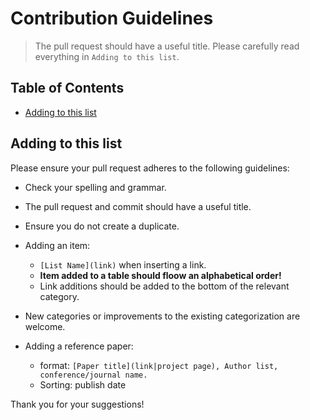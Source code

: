 # Contribution Guidelines

> The pull request should have a useful title. Please carefully read everything in `Adding to this list`.

## Table of Contents

- [Adding to this list](#adding-to-this-list)

## Adding to this list

Please ensure your pull request adheres to the following guidelines:

- Check your spelling and grammar.
- The pull request and commit should have a useful title.
- Ensure you do not create a duplicate.
- Adding an item:
    -  `[List Name](link)` when inserting a link.
    - **Item added to a table should floow an alphabetical order!**
    - Link additions should be added to the bottom of the relevant category.

- New categories or improvements to the existing categorization are welcome.

- Adding a reference paper:
    - format: `[Paper title](link|project page), Author list, conference/journal name.`
    - Sorting: publish date

Thank you for your suggestions!
